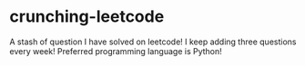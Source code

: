 # crunching-leetcode
A stash of question I have solved on leetcode!
I keep adding three questions every week!
Preferred programming language is Python! 
